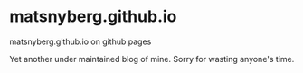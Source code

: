 # matsnyberg.github.io
matsnyberg.github.io on github pages


Yet another under maintained blog of mine. 
Sorry for wasting anyone's time.

